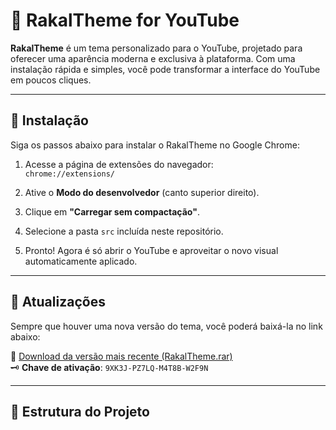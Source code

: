 # 🎨 RakalTheme for YouTube

**RakalTheme** é um tema personalizado para o YouTube, projetado para oferecer uma aparência moderna e exclusiva à plataforma. Com uma instalação rápida e simples, você pode transformar a interface do YouTube em poucos cliques.

---

## 🚀 Instalação

Siga os passos abaixo para instalar o RakalTheme no Google Chrome:

1. Acesse a página de extensões do navegador:  
   `chrome://extensions/`

2. Ative o **Modo do desenvolvedor** (canto superior direito).

3. Clique em **"Carregar sem compactação"**.

4. Selecione a pasta `src` incluída neste repositório.

5. Pronto! Agora é só abrir o YouTube e aproveitar o novo visual automaticamente aplicado.

---

## 🔄 Atualizações

Sempre que houver uma nova versão do tema, você poderá baixá-la no link abaixo:

🔗 [Download da versão mais recente (RakalTheme.rar)](https://github.com/romay2k/yt-theme/blob/main/RakalTheme.rar)  
🗝️ **Chave de ativação**: `9XK3J-PZ7LQ-M4T8B-W2F9N`

---

## 📂 Estrutura do Projeto
